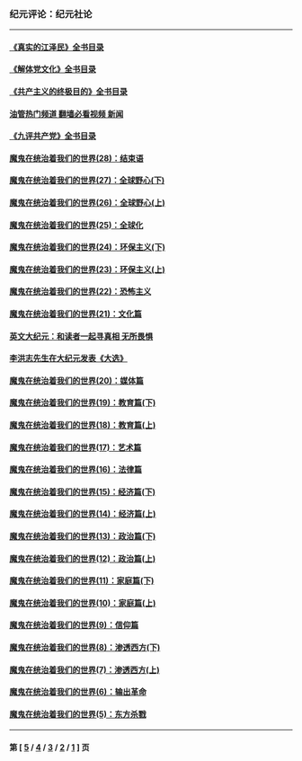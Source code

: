 ### 纪元评论：纪元社论
---
#### [《真实的江泽民》全书目录](../../pages/nsc422/n13721399.md?07030330) 
#### [《解体党文化》全书目录](../../pages/nsc422/n13721157.md?07030330) 
#### [《共产主义的终极目的》全书目录](../../pages/nsc422/n13721048.md?07030330) 
#### [油管热门频道 翻墙必看视频 新闻](ok?07030330)
#### [《九评共产党》全书目录](../../pages/nsc422/n13708085.md?07030330) 
#### [魔鬼在统治着我们的世界(28)：结束语](../../pages/nsc422/n10936246.md?07030330) 
#### [魔鬼在统治着我们的世界(27)：全球野心(下)](../../pages/nsc422/n10928319.md?07030330) 
#### [魔鬼在统治着我们的世界(26)：全球野心(上)](../../pages/nsc422/n10900318.md?07030330) 
#### [魔鬼在统治着我们的世界(25)：全球化](../../pages/nsc422/n10788205.md?07030330) 
#### [魔鬼在统治着我们的世界(24)：环保主义(下)](../../pages/nsc422/n10695307.md?07030330) 
#### [魔鬼在统治着我们的世界(23)：环保主义(上)](../../pages/nsc422/n10688613.md?07030330) 
#### [魔鬼在统治着我们的世界(22)：恐怖主义](../../pages/nsc422/n10614727.md?07030330) 
#### [魔鬼在统治着我们的世界(21)：文化篇](../../pages/nsc422/n10597706.md?07030330) 
#### [英文大纪元：和读者一起寻真相 无所畏惧](../../pages/nsc422/n12542027.md?07030330) 
#### [李洪志先生在大纪元发表《大选》](../../pages/nsc422/n12534746.md?07030330) 
#### [魔鬼在统治着我们的世界(20)：媒体篇](../../pages/nsc422/n10586579.md?07030330) 
#### [魔鬼在统治着我们的世界(19)：教育篇(下)](../../pages/nsc422/n10564808.md?07030330) 
#### [魔鬼在统治着我们的世界(18)：教育篇(上)](../../pages/nsc422/n10526970.md?07030330) 
#### [魔鬼在统治着我们的世界(17)：艺术篇](../../pages/nsc422/n10499093.md?07030330) 
#### [魔鬼在统治着我们的世界(16)：法律篇](../../pages/nsc422/n10485969.md?07030330) 
#### [魔鬼在统治着我们的世界(15)：经济篇(下)](../../pages/nsc422/n10469975.md?07030330) 
#### [魔鬼在统治着我们的世界(14)：经济篇(上)](../../pages/nsc422/n10457370.md?07030330) 
#### [魔鬼在统治着我们的世界(13)：政治篇(下)](../../pages/nsc422/n10448270.md?07030330) 
#### [魔鬼在统治着我们的世界(12)：政治篇(上)](../../pages/nsc422/n10444576.md?07030330) 
#### [魔鬼在统治着我们的世界(11)：家庭篇(下)](../../pages/nsc422/n10440961.md?07030330) 
#### [魔鬼在统治着我们的世界(10)：家庭篇(上)](../../pages/nsc422/n10435448.md?07030330) 
#### [魔鬼在统治着我们的世界(9)：信仰篇](../../pages/nsc422/n10432159.md?07030330) 
#### [魔鬼在统治着我们的世界(8)：渗透西方(下)](../../pages/nsc422/n10429603.md?07030330) 
#### [魔鬼在统治着我们的世界(7)：渗透西方(上)](../../pages/nsc422/n10426013.md?07030330) 
#### [魔鬼在统治着我们的世界(6)：输出革命](../../pages/nsc422/n10421536.md?07030330) 
#### [魔鬼在统治着我们的世界(5)：东方杀戮](../../pages/nsc422/n10417707.md?07030330) 

---
#### 第 [ [5](./5.md?07030330) / [4](./4.md?07030330) / [3](./3.md?07030330) / [2](./2.md?07030330) / [1](./1.md?07030330) ] 页
